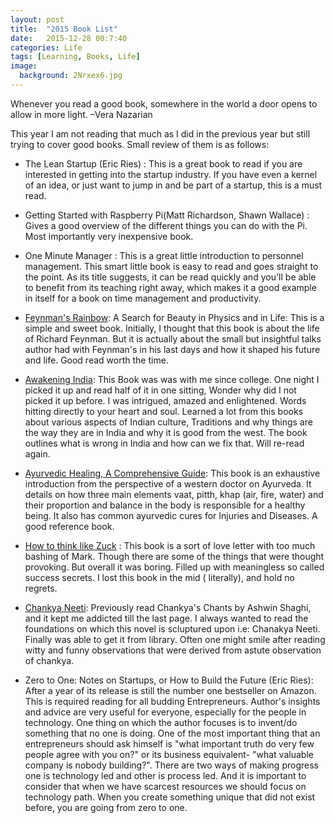 ```yaml
---
layout: post
title:  "2015 Book List"
date:   2015-12-28 00:7:40
categories: Life
tags: [Learning, Books, Life]
image:
  background: 2Nrxex6.jpg
---
```


Whenever you read a good book, somewhere in the world a door opens to allow in more light.
–Vera Nazarian

This year I am not reading that much as I did in the previous year but still trying to cover good books. Small review of them is as follows:

- The Lean Startup (Eric Ries) : This is a great book to read if you are interested in getting into the startup industry. If you have even a kernel of an idea, or just want to jump in and be part of a startup, this is a must read.

- Getting Started with Raspberry Pi(Matt Richardson, Shawn Wallace) : Gives a good overview of the different things you can do with the Pi. Most importantly very inexpensive book.

- One Minute Manager : This is a great little introduction to personnel management. This smart little book is easy to read and goes straight to the point. As its title suggests, it can be read quickly and you'll be able to benefit from its teaching right away, which makes it a good example in itself for a book on time management and productivity.

- <a href="https://www.amazon.in/Feynmans-Rainbow-Search-Physics-Vintage/dp/0307946495">Feynman's Rainbow</a>: A Search for Beauty in Physics and in Life: This is a simple and sweet book. Initially, I thought that this book is about the life of Richard Feynman. But it is actually about the small but insightful talks author had with Feynman's in his last days and how it shaped his future and life. Good read worth the time.

- <a href="https://www.amazon.in/Awakening-India-Swami-Vivekananda-Anurag/dp/9382894071">Awakening India</a>: This Book was was with me since college. One night I picked it up and read half of it in one sitting, Wonder why did I not picked it up before. I was intrigued, amazed and enlightened. Words hitting directly to your heart and soul. Learned a lot from this books about various aspects of Indian culture, Traditions and why things are the way they are in India and why it is good from the west. The book outlines what is wrong in India and how can we fix that. Will re-read again.

- <a href="https://www.amazon.in/gp/product/B003TO5EF0/ref=dp-kindle-redirect?ie=UTF8&btkr=1"> Ayurvedic Healing, A Comprehensive Guide</a>: This book is an exhaustive introduction from the perspective of a western doctor on Ayurveda. It details on how three main elements vaat, pitth, khap (air, fire, water) and their proportion and balance in the body is responsible for a healthy being. It also has common ayurvedic cures for Injuries and Diseases. A good reference book.

- <a href="https://www.amazon.in/Think-Like-Zuck-Improbably-Zuckerberg/dp/007180949X">How to think like Zuck</a> :  This book is a sort of love letter with too much bashing of Mark. Though there are some of the things that were thought provoking. But overall it was boring. Filled up with meaningless so called success secrets. I lost this book in the mid ( literally), and hold no regrets.

- <a href="https://www.amazon.in/Chanakya-Neeti-B-K-Chaturvedi/dp/8128400487"> Chankya Neeti</a>:  Previously  read Chankya's Chants by Ashwin Shaghi, and it kept me addicted till the last page. I always wanted to read the foundations on which this novel is scluptured upon i.e: Chanakya Neeti. Finally was able to get it from library. Often one might smile after reading witty and funny observations that were derived from astute observation of chankya.

- Zero to One: Notes on Startups, or How to Build the Future (Eric Ries): After a year of its release is still the number one bestseller on Amazon. This is required reading for all budding Entrepreneurs. Author's insights and advice are very useful for everyone, especially for the people in technology. One thing on which the author focuses is to invent/do something that no one is doing. One of the most important thing that an entrepreneurs should ask himself is "what important truth do very few people agree with you on?" or its business equivalent- "what valuable company is nobody building?". There are two ways of making progress one is technology led and other is process led. And it is important to consider that when we have scarcest resources we should focus on technology path. When you create something unique that did not exist before, you are going from zero to one.

